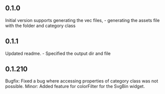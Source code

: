 ## 0.1.0
Initial version supports generating the vec files,
    - generating the assets file with the folder and category class


## 0.1.1
Updated readme.
    - Specified the output dir and file


## 0.1.210
Bugfix: Fixed a bug where accessing properties of category class was not possible.
Minor: Added feature for colorFilter for the SvgBin widget.
